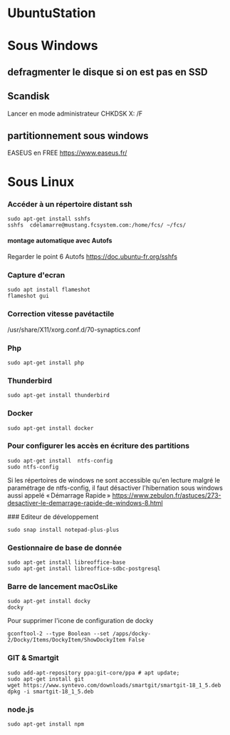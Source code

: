 


# UbuntuStation

# Sous Windows 

## defragmenter le disque si on est pas en SSD

## Scandisk
Lancer en mode administrateur
CHKDSK X: /F 

## partitionnement sous windows
EASEUS en FREE
<https://www.easeus.fr/>


# Sous Linux 


### Accéder à un répertoire distant ssh
```
sudo apt-get install sshfs
sshfs  cdelamarre@mustang.fcsystem.com:/home/fcs/ ~/fcs/
```
#### montage automatique avec Autofs
Regarder le point 6 Autofs
<https://doc.ubuntu-fr.org/sshfs>

### Capture d'ecran 
```
sudo apt install flameshot
flameshot gui
```


### Correction vitesse pavétactile
/usr/share/X11/xorg.conf.d/70-synaptics.conf

### Php
```
sudo apt-get install php
```
### Thunderbird
```
sudo apt-get install thunderbird
```

### Docker
```
sudo apt-get install docker
```

### Pour configurer les accès en écriture des partitions 
```
sudo apt-get install  ntfs-config
sudo ntfs-config
```
Si les répertoires de windows ne sont accessible qu'en lecture malgré le paramétrage de ntfs-config, il faut désactiver l'hibernation sous windows aussi appelé « Démarrage Rapide »
<https://www.zebulon.fr/astuces/273-desactiver-le-demarrage-rapide-de-windows-8.html>

### Editeur de développement
```
sudo snap install notepad-plus-plus
```

### Gestionnaire de base de donnée
```
sudo apt-get install libreoffice-base
sudo apt-get install libreoffice-sdbc-postgresql
```

### Barre de lancement macOsLike
```
sudo apt-get install docky
docky
```
Pour supprimer l'icone de configuration de docky
```
gconftool-2 --type Boolean --set /apps/docky-2/Docky/Items/DockyItem/ShowDockyItem False
```

### GIT & Smartgit
```
sudo add-apt-repository ppa:git-core/ppa # apt update; 
sudo apt-get install git
wget https://www.syntevo.com/downloads/smartgit/smartgit-18_1_5.deb
dpkg -i smartgit-18_1_5.deb
```

### node.js
```
sudo apt-get install npm
```

